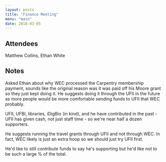 ```yaml
---
layout: posts
title: "Finance Meeting"
menu: "main"
date: 2018-03-05
---
```


## Attendees

Matthew Collins, Ethan White

## Notes

Asked Ethan about why WEC processed the Carpentry membership payment, sounds like the original reason was it was paid off his Moore grant so they just kept doing it. He suggests doing it through the UFII in the future as more people would be more comfortable sending funds to UFII that WEC probably. 

UFII, UFBI, libraries, iDigBio (in kind), and he have contributed in the past - UFII has given cash, not just staff time - so we're near half a dozen supporters.

He suggests running the travel grants through UFII and not through WEC. In fact, WEC likely is just an extra hoop so we should just try UFII first.

He'd like to still contribute funds to say he's supporting but he'd like not to be such a large % of the total.
